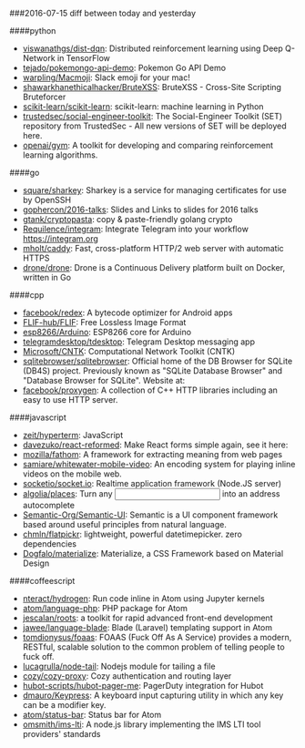 ###2016-07-15
diff between today and yesterday

####python
* [viswanathgs/dist-dqn](https://github.com/viswanathgs/dist-dqn): Distributed reinforcement learning using Deep Q-Network in TensorFlow
* [tejado/pokemongo-api-demo](https://github.com/tejado/pokemongo-api-demo): Pokemon Go API Demo
* [warpling/Macmoji](https://github.com/warpling/Macmoji): Slack emoji for your mac!   
* [shawarkhanethicalhacker/BruteXSS](https://github.com/shawarkhanethicalhacker/BruteXSS): BruteXSS - Cross-Site Scripting Bruteforcer
* [scikit-learn/scikit-learn](https://github.com/scikit-learn/scikit-learn): scikit-learn: machine learning in Python
* [trustedsec/social-engineer-toolkit](https://github.com/trustedsec/social-engineer-toolkit): The Social-Engineer Toolkit (SET) repository from TrustedSec - All new versions of SET will be deployed here.
* [openai/gym](https://github.com/openai/gym): A toolkit for developing and comparing reinforcement learning algorithms.

####go
* [square/sharkey](https://github.com/square/sharkey): Sharkey is a service for managing certificates for use by OpenSSH
* [gophercon/2016-talks](https://github.com/gophercon/2016-talks): Slides and Links to slides for 2016 talks
* [gtank/cryptopasta](https://github.com/gtank/cryptopasta): copy & paste-friendly golang crypto
* [Requilence/integram](https://github.com/Requilence/integram): Integrate Telegram into your workflow  https://integram.org
* [mholt/caddy](https://github.com/mholt/caddy): Fast, cross-platform HTTP/2 web server with automatic HTTPS
* [drone/drone](https://github.com/drone/drone): Drone is a Continuous Delivery platform built on Docker, written in Go

####cpp
* [facebook/redex](https://github.com/facebook/redex): A bytecode optimizer for Android apps
* [FLIF-hub/FLIF](https://github.com/FLIF-hub/FLIF): Free Lossless Image Format
* [esp8266/Arduino](https://github.com/esp8266/Arduino): ESP8266 core for Arduino
* [telegramdesktop/tdesktop](https://github.com/telegramdesktop/tdesktop): Telegram Desktop messaging app
* [Microsoft/CNTK](https://github.com/Microsoft/CNTK): Computational Network Toolkit (CNTK)
* [sqlitebrowser/sqlitebrowser](https://github.com/sqlitebrowser/sqlitebrowser): Official home of the DB Browser for SQLite (DB4S) project. Previously known as "SQLite Database Browser" and "Database Browser for SQLite". Website at:
* [facebook/proxygen](https://github.com/facebook/proxygen): A collection of C++ HTTP libraries including an easy to use HTTP server.

####javascript
* [zeit/hyperterm](https://github.com/zeit/hyperterm): JavaScript
* [davezuko/react-reformed](https://github.com/davezuko/react-reformed): Make React forms simple again, see it here:
* [mozilla/fathom](https://github.com/mozilla/fathom): A framework for extracting meaning from web pages
* [samiare/whitewater-mobile-video](https://github.com/samiare/whitewater-mobile-video): An encoding system for playing inline videos on the mobile web.
* [socketio/socket.io](https://github.com/socketio/socket.io): Realtime application framework (Node.JS server)
* [algolia/places](https://github.com/algolia/places):  Turn any <input> into an address autocomplete
* [Semantic-Org/Semantic-UI](https://github.com/Semantic-Org/Semantic-UI): Semantic is a UI component framework based around useful principles from natural language.
* [chmln/flatpickr](https://github.com/chmln/flatpickr): lightweight, powerful datetimepicker. zero dependencies
* [Dogfalo/materialize](https://github.com/Dogfalo/materialize): Materialize, a CSS Framework based on Material Design

####coffeescript
* [nteract/hydrogen](https://github.com/nteract/hydrogen):  Run code inline in Atom using Jupyter kernels
* [atom/language-php](https://github.com/atom/language-php): PHP package for Atom
* [jescalan/roots](https://github.com/jescalan/roots): a toolkit for rapid advanced front-end development
* [jawee/language-blade](https://github.com/jawee/language-blade): Blade (Laravel) templating support in Atom
* [tomdionysus/foaas](https://github.com/tomdionysus/foaas): FOAAS (Fuck Off As A Service) provides a modern, RESTful, scalable solution to the common problem of telling people to fuck off.
* [lucagrulla/node-tail](https://github.com/lucagrulla/node-tail): Nodejs module for tailing a file
* [cozy/cozy-proxy](https://github.com/cozy/cozy-proxy): Cozy authentication and routing layer
* [hubot-scripts/hubot-pager-me](https://github.com/hubot-scripts/hubot-pager-me): PagerDuty integration for Hubot
* [dmauro/Keypress](https://github.com/dmauro/Keypress): A keyboard input capturing utility in which any key can be a modifier key.
* [atom/status-bar](https://github.com/atom/status-bar): Status bar for Atom
* [omsmith/ims-lti](https://github.com/omsmith/ims-lti): A node.js library implementing the IMS LTI tool providers' standards
